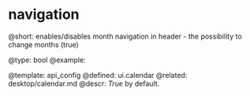 navigation
=============


@short:
	enables/disables month navigation in header - the possibility to change months (true)

@type: bool
@example:


@template:	api_config
@defined:	ui.calendar	
@related: 
	desktop/calendar.md
@descr: *True* by default.


